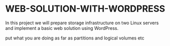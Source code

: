 # WEB-SOLUTION-WITH-WORDPRESS
In this project we will prepare storage infrastructure on two Linux servers and implement a basic web solution using WordPress. 

put what you are doing as far as partitions and logical volumes etc